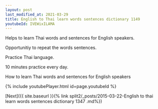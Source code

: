 ```yaml
---
layout: post
last_modified_at: 2021-03-29
title: English to Thai learn words sentences dictionary 1149 
youtubeId: IVEWixILAMA
---
```

 
 
Helps to learn Thai words and sentences for English speakers.

Opportunitiy to repeat the words sentences. 

Practice Thai language. 
 
10 minutes practice every day. 
 
How to learn Thai words and sentences for English speakers 
 
{% include youtubePlayer.html id=page.youtubeId %}
 
 
[Next]({{ site.baseurl }}{% link  split2/_posts/2015-03-22-English to thai learn words sentences dictionary 1347 .md%})
 
